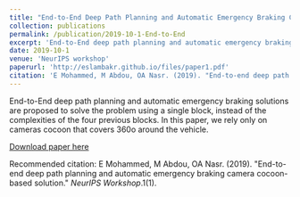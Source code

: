 ```yaml
---
title: "End-to-End Deep Path Planning and Automatic Emergency Braking Camera Cocoon-based Solution"
collection: publications
permalink: /publication/2019-10-1-End-to-End
excerpt: 'End-to-End deep path planning and automatic emergency braking solutions are proposed to solve the problem using a single block, instead of the complexities of the four previous blocks. In this paper, we rely only on cameras cocoon that covers 360o around the vehicle.'
date: 2019-10-1
venue: 'NeurIPS workshop'
paperurl: 'http://eslambakr.github.io/files/paper1.pdf'
citation: 'E Mohammed, M Abdou, OA Nasr. (2019). "End-to-end deep path planning and automatic emergency braking camera cocoon-based solution." <i>NeurIPS Workshop</i>.1(1).'
---
```

End-to-End deep path planning and automatic emergency braking solutions are proposed to solve the problem using a single block, instead of the complexities of the four previous blocks. In this paper, we rely only on cameras cocoon that covers 360o around the vehicle.

[Download paper here](http://eslambakr.github.io/files/paper1.pdf)

Recommended citation: E Mohammed, M Abdou, OA Nasr. (2019). "End-to-end deep path planning and automatic emergency braking camera cocoon-based solution." <i>NeurIPS Workshop</i>.1(1).
